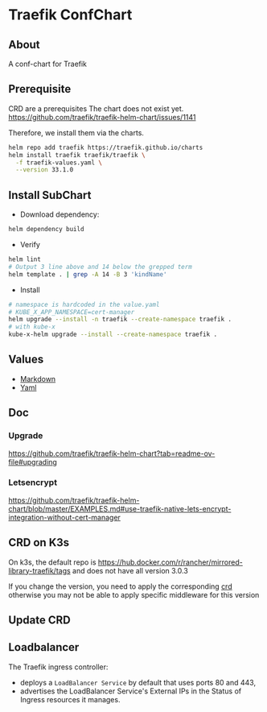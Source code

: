 # Traefik ConfChart

## About
A conf-chart for Traefik

## Prerequisite

CRD are a prerequisites 
The chart does not exist yet. https://github.com/traefik/traefik-helm-chart/issues/1141

Therefore, we install them via the charts. 
```bash
helm repo add traefik https://traefik.github.io/charts
helm install traefik traefik/traefik \
  -f traefik-values.yaml \
  --version 33.1.0
```

## Install SubChart

* Download dependency:
```bash
helm dependency build
```
* Verify
```bash
helm lint
# Output 3 line above and 14 below the grepped term
helm template . | grep -A 14 -B 3 'kindName'
```
* Install
```bash
# namespace is hardcoded in the value.yaml
# KUBE_X_APP_NAMESPACE=cert-manager
helm upgrade --install -n traefik --create-namespace traefik .
# with kube-x
kube-x-helm upgrade --install --create-namespace traefik .
```

## Values

* [Markdown](https://github.com/traefik/traefik-helm-chart/blob/master/traefik/VALUES.md)
* [Yaml](https://github.com/traefik/traefik-helm-chart/blob/master/traefik/values.yaml)

## Doc

### Upgrade

https://github.com/traefik/traefik-helm-chart?tab=readme-ov-file#upgrading

### Letsencrypt

https://github.com/traefik/traefik-helm-chart/blob/master/EXAMPLES.md#use-traefik-native-lets-encrypt-integration-without-cert-manager



## CRD on K3s

On k3s, the default repo is https://hub.docker.com/r/rancher/mirrored-library-traefik/tags 
and does not have all version 3.0.3 

If you change the version, you need to apply the corresponding [crd](https://doc.traefik.io/traefik/user-guides/crd-acme/#ingressroute-definition)
otherwise you may not be able to apply specific middleware for this version

## Update CRD 


## Loadbalancer

The Traefik ingress controller:
* deploys a `LoadBalancer Service` by default that uses ports 80 and 443, 
* advertises the LoadBalancer Service's External IPs in the Status of Ingress resources it manages.

